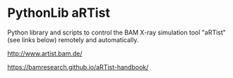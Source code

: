 # PythonLib aRTist

Python library and scripts to control the BAM X-ray simulation tool "aRTist" (see links below) remotely and automatically.


http://www.artist.bam.de/

https://bamresearch.github.io/aRTist-handbook/


